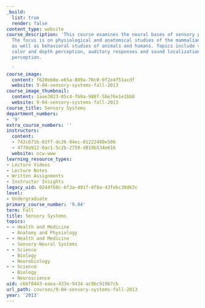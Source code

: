 ```yaml
---
_build:
  list: true
  render: false
content_type: website
course_description: 'This course examines the neural bases of sensory perception.
  The focus is on physiological and anatomical studies of the mammalian nervous system
  as well as behavioral studies of animals and humans. Topics include visual pattern,
  color and depth perception, auditory responses and sound localization, and somatosensory
  perception.

  '
course_image:
  content: f620eb0e-e65a-809a-76c0-0f2e4f51acdf
  website: 9-04-sensory-systems-fall-2013
course_image_thumbnail:
  content: 1aae3023-05c4-fb9a-988f-58e76e1e1bb0
  website: 9-04-sensory-systems-fall-2013
course_title: Sensory Systems
department_numbers:
- '9'
extra_course_numbers: ''
instructors:
  content:
  - 742c671b-83ff-dc26-94ec-01222480e506
  - 4770a912-0ac1-5c2b-2750-d819b534e616
  website: ocw-www
learning_resource_types:
- Lecture Videos
- Lecture Notes
- Written Assignments
- Instructor Insights
legacy_uid: 0244f60c-6f3a-491f-4f8a-43febc38d63c
level:
- Undergraduate
primary_course_number: '9.04'
term: Fall
title: Sensory Systems
topics:
- - Health and Medicine
  - Anatomy and Physiology
- - Health and Medicine
  - Sensory-Neural Systems
- - Science
  - Biology
  - Neurobiology
- - Science
  - Biology
  - Neuroscience
uid: c66f8443-eaea-433e-9434-ac9bc919b7cb
url_path: courses/9-04-sensory-systems-fall-2013
year: '2013'
---
```

